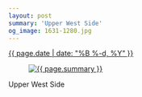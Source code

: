 ```yaml
---
layout: post
summary: 'Upper West Side'
og_image: 1631-1280.jpg
---
```


<p>
 <time>
  <a href="/1631">
   {{ page.date | date: "%B %-d, %Y" }}
  </a>
 </time>
 <a href="/1631">
  <figure data-taken="4/21/2022">
   <img alt="{{ page.summary }}" sizes="(min-width: 700px) 50vw, calc(100vw - 2rem)" src="{{ site.assets_url }}/1631-640.jpg" srcset="{{ site.assets_url }}/1631-320.jpg 320w, {{ site.assets_url }}/1631-640.jpg 640w, {{ site.assets_url }}/1631-960.jpg 960w, {{ site.assets_url }}/1631-1280.jpg 1280w"/>
  </figure>
 </a>
 <span>
  Upper West Side
 </span>
</p>
